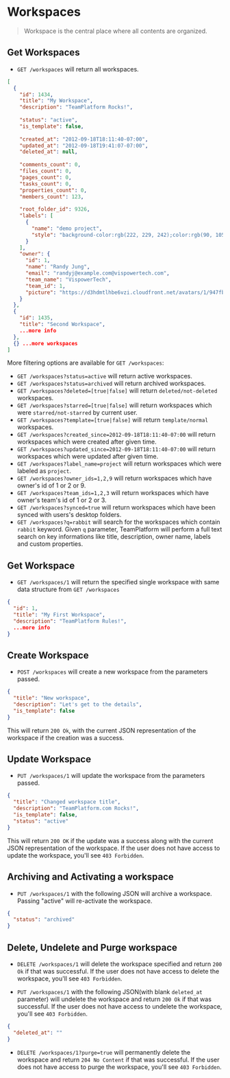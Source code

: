 Workspaces
=============

> Workspace is the central place where all contents are organized.

Get Workspaces
------------

* `GET /workspaces` will return all workspaces.

```json
[
  {
    "id": 1434,
    "title": "My Workspace",
    "description": "TeamPlatform Rocks!",
    
    "status": "active",
    "is_template": false,
    
    "created_at": "2012-09-18T18:11:40-07:00",
    "updated_at": "2012-09-18T19:41:07-07:00",
    "deleted_at": null,
    
    "comments_count": 0,
    "files_count": 0,
    "pages_count": 0,
    "tasks_count": 0,
    "properties_count": 0,
    "members_count": 123,
    
    "root_folder_id": 9326,
    "labels": [
      {
        "name": "demo project",
        "style": "background-color:rgb(222, 229, 242);color:rgb(90, 105, 134);"
      }
    ],
    "owner": {
      "id": 1,
      "name": "Randy Jung",
      "email": "randyj@example.com@vispowertech.com",
      "team_name": "VispowerTech",
      "team_id": 1,
      "picture": "https://d3hdmtlhbe6vzi.cloudfront.net/avatars/1/947fbb3731d5e7b765a3c594be4c47ed.png"
    }
  },
  {
    "id": 1435,
    "title": "Second Workspace",
    ...more info
  },
  {} ...more workspaces
]
```

More filtering options are available for `GET /workspaces`:

* `GET /workspaces?status=active` will return active workspaces.
* `GET /workspaces?status=archived` will return archived workspaces.
* `GET /workspaces?deleted=[true|false]` will return `deleted/not-deleted` workspaces.
* `GET /workspaces?starred=[true|false]` will return workspaces which were `starred/not-starred` by current user.
* `GET /workspaces?template=[true|false]` will return `template/normal` workspaces.
* `GET /workspaces?created_since=2012-09-18T18:11:40-07:00` will return workspaces which were created after given time.
* `GET /workspaces?updated_since=2012-09-18T18:11:40-07:00` will return workspaces which were updated after given time.
* `GET /workspaces?label_name=project` will return workspaces which were labeled as `project`.
* `GET /workspaces?owner_ids=1,2,9` will return workspaces which have owner's id of 1 or 2 or 9.
* `GET /workspaces?team_ids=1,2,3` will return workspaces which have owner's team's id of 1 or 2 or 3.
* `GET /workspaces?synced=true` will return workspaces which have been synced with users's desktop folders.
* `GET /workspaces?q=rabbit` will search for the workspaces which contain `rabbit` keyword. Given `q` parameter, TeamPlatform will perform a full text search on key informations like title, description, owner name, labels and custom properties.

Get Workspace
-----------

* `GET /workspaces/1` will return the specified single workspace with same data structure from `GET /workspaces`

```json
{
  "id": 1,
  "title": "My First Workspace",
  "description": "TeamPlatform Rules!",
  ...more info
}
```

Create Workspace
--------------

* `POST /workspaces` will create a new workspace from the parameters passed.

```json
{
  "title": "New workspace",
  "description": "Let's get to the details",
  "is_template": false
}
```

This will return `200 Ok`, with the current JSON representation of the workspace if the creation was a success.

Update Workspace
---------------

* `PUT /workspaces/1` will update the workspace from the parameters passed.

```json
{
  "title": "Changed workspace title",
  "description": "TeamPlatform.com Rocks!",
  "is_template": false,
  "status": "active"
}
```

This will return `200 OK` if the update was a success along with the current JSON representation of the workspace. If the user does not have access to update the workspace, you'll see `403 Forbidden`.

Archiving and Activating a workspace
------------------------------

* `PUT /workspaces/1` with the following JSON will archive a workspace. Passing "active" will re-activate the workspace.

```json
{
  "status": "archived"
}
```

Delete, Undelete and Purge workspace
-------------

* `DELETE /workspaces/1` will delete the workspace specified and return `200 Ok` if that was successful. If the user does not have access to delete the workspace, you'll see `403 Forbidden`.

* `PUT /workspaces/1` with the following JSON(with blank `deleted_at` parameter) will undelete the workspace and return `200 Ok` if that was successful. If the user does not have access to undelete the workspace, you'll see `403 Forbidden`.

```json
{
  "deleted_at": ""
}
```

* `DELETE /workspaces/1?purge=true` will permanently delete the workspace and return `204 No Content` if that was successful. If the user does not have access to purge the workspace, you'll see `403 Forbidden`.